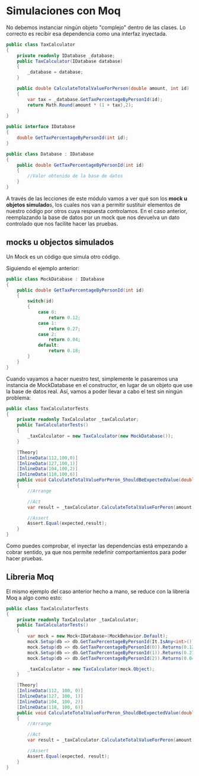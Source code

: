 # Simulaciones con Moq

No debemos instanciar ningún objeto "complejo" dentro de las clases. Lo correcto es recibir esa dependencia como una interfaz inyectada.

```cs
public class TaxCalculator
{
    private readonly IDatabase _database;
    public TaxCalculator(IDatabase database)
    {
        _database = database;
    }

    public double CalculateTotalValueForPerson(double amount, int id)
    {
        var tax = _database.GetTaxPercentageByPersonId(id);
        return Math.Round(amount * (1 + tax),2);
    }
}

public interface IDatabase
{
    double GetTaxPercentageByPersonId(int id);
}

public class Database : IDatabase
{
    public double GetTaxPercentageByPersonId(int id)
    {
        //Valor obtenido de la base de datos
    }
}
```

A través de las lecciones de este módulo vamos a ver qué son los **mock u objetos simulado**s, los cuales nos van a permitir sustituir elementos de nuestro código por otros cuya respuesta controlamos. En el caso anterior, reemplazando la base de datos por un mock que nos devuelva un dato controlado que nos facilite hacer las pruebas.

## mocks u objectos simulados

Un Mock es un código que simula otro código.

Siguiendo el ejemplo anterior:

```cs
public class MockDatabase : IDatabase
{
    public double GetTaxPercentageByPersonId(int id)
    {
        switch(id)
        {
            case 0:
                return 0.12;
            case 1:
                return 0.27;
            case 2:
                return 0.04;
            default:
                return 0.18;
        }
    }
}
```

Cuando vayamos a hacer nuestro test, simplemente le pasaremos una instancia de MockDatabase en el constructor, en lugar de un objeto que use la base de datos real. Así, vamos a poder llevar a cabo el test sin ningún problema:

```cs
public class TaxCalculatorTests
{
    private readonly TaxCalculator _taxCalculator;
    public TaxCalculatorTests()
    {
        _taxCalculator = new TaxCalculator(new MockDatabase());
    }

    [Theory]
    [InlineData(112,100,0)]
    [InlineData(127,100,1)]
    [InlineData(104,100,2)]
    [InlineData(118,100,6)]
    public void CalculateTotalValueForPeron_ShouldBeExpectedValue(double expected, double amount, int personId)
    {
        //Arrange

        //Act
        var result = _taxCalculator.CalculateTotalValueForPeron(amount, personId);

        //Assert
        Assert.Equal(expected,result);
    }
}
```

Como puedes comprobar, el inyectar las dependencias está empezando a cobrar sentido, ya que nos permite redefinir comportamientos para poder hacer pruebas.

## Libreria Moq

El mismo ejemplo del caso anterior hecho a mano, se reduce con la librería Moq a algo como esto:

```cs
public class TaxCalculatorTests
{
    private readonly TaxCalculator _taxCalculator;
    public TaxCalculatorTests()
    {
        var mock = new Mock<IDatabase>(MockBehavior.Default);
        mock.Setup(db => db.GetTaxPercentageByPersonId(It.IsAny<int>())).Returns(0.18);
        mock.Setup(db => db.GetTaxPercentageByPersonId(0)).Returns(0.12);
        mock.Setup(db => db.GetTaxPercentageByPersonId(1)).Returns(0.27);
        mock.Setup(db => db.GetTaxPercentageByPersonId(2)).Returns(0.04);

        _taxCalculator = new TaxCalculator(mock.Object);
    }

    [Theory]
    [InlineData(112, 100, 0)]
    [InlineData(127, 100, 1)]
    [InlineData(104, 100, 2)]
    [InlineData(118, 100, 6)]
    public void CalculateTotalValueForPeron_ShouldBeExpectedValue(double expected, double amount, int personId)
    {
        //Arrange

        //Act
        var result = _taxCalculator.CalculateTotalValueForPeron(amount, personId);

        //Assert
        Assert.Equal(expected, result);
    }
}

```